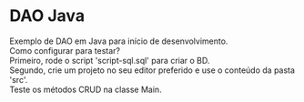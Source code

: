 # DAO Java
Exemplo de DAO em Java para início de desenvolvimento.<br />
Como configurar para testar?<br />
Primeiro, rode o script 'script-sql.sql' para criar o BD.<br />
Segundo, crie um projeto no seu editor preferido e use o conteúdo da pasta 'src'.<br />
Teste os métodos CRUD na classe Main. <br />
